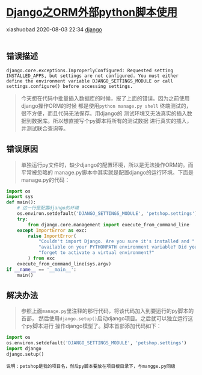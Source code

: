 <div class="blog-article">
    <h1><a href="p.html?p=\django\Django之ORM外部python脚本使用" class="title">Django之ORM外部python脚本使用</a></h1>
    <span class="author">xiashuobad</span>
    <span class="time">2020-08-03 22:34</span>
    <span><a href="tags.html?t=django" class="tag">django</a></span>
    </div><br/>

## 错误描述
`django.core.exceptions.ImproperlyConfigured: Requested setting INSTALLED_APPS, but settings are not configured. You must either define the environment variable DJANGO_SETTINGS_MODULE or call settings.configure() before accessing settings.
`
> 今天想在代码中批量插入数据库的时候，报了上面的错误。因为之前使用django操作ORM的时候
>都是使用`python manage.py shell` 终端测试的，很不方便，而且代码无法保存。用django的
>测试环境又无法真实的插入数据到数据库。所以想直接写个py脚本将所有的测试数据
>进行真实的插入，并测试联合查询等。

## 错误原因
> 单独运行py文件时，缺少django的配置环境，所以是无法操作ORM的。而平常被忽略的
>manage.py脚本中其实就是配置django的运行环境。下面是manage.py的代码：

```python
import os
import sys
def main():
    # 这一行是配置django的环境
    os.environ.setdefault('DJANGO_SETTINGS_MODULE', 'petshop.settings')
    try:
        from django.core.management import execute_from_command_line
    except ImportError as exc:
        raise ImportError(
            "Couldn't import Django. Are you sure it's installed and "
            "available on your PYTHONPATH environment variable? Did you "
            "forget to activate a virtual environment?"
        ) from exc
    execute_from_command_line(sys.argv)
if __name__ == '__main__':
    main()
```

## 解决办法
> 参照上面`manage.py`里注释的那行代码，将该代码加入到要运行的py脚本的首部，
> 然后使用`django.setup()`启动django项目。之后就可以独立运行这个py脚本进行
>操作django模型了。脚本首部添加代码如下：

```python
import os
os.environ.setdefault('DJANGO_SETTINGS_MODULE', 'petshop.settings')
import django
django.setup()
```
`说明：petshop是我的项目名，然后py脚本要放在项目根目录下，与mangge.py同级`